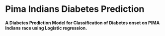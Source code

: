 # Pima Indians Diabetes Prediction
__A Diabetes Prediction Model for Classification of Diabetes onset on PIMA Indians race using Logistic regression.__
